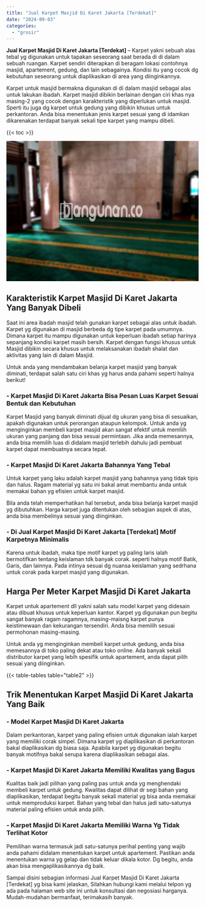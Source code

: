 ```yaml
---
title: "Jual Karpet Masjid Di Karet Jakarta [Terdekat]"
date: "2024-09-03"
categories: 
  - "grosir"
---
```


**Jual Karpet Masjid Di Karet Jakarta \[Terdekat\]** – Karpet yakni sebuah alas tebal yg digunakan untuk tapakan seseorang saat berada di di dalam sebuah ruangan. Karpet sendiri diterapkan di beragam lokasi contohnya masjid, apartement, gedung, dan lain sebagainya. Kondisi itu yang cocok dg kebutuhan seseorang untuk diaplikasikan di area yang diinginkannya.

Karpet untuk masjid bermakna digunakan di di dalam masjid sebagai alas untuk lakukan ibadah. Karpet masjid dibikin berlainan dengan ciri khas nya masing-2 yang cocok dengan karakteristik yang diperlukan untuk masjid. Sperti itu juga dg karpet untuk gedung yang dibikin khusus untuk perkantoran. Anda bisa menentukan jenis karpet sesuai yang di idamkan dikarenakan terdapat banyak sekali tipe karpet yang mampu dibeli.

{{< toc >}}

![Jual Karpet Masjid Di Karet Jakarta [Terdekat]](/images/grosir-karpet-murah-14.png)

## Karakteristik Karpet Masjid Di Karet Jakarta Yang Banyak Dibeli

Saat ini area ibadah masjid telah gunakan karpet sebagai alas untuk ibadah. Karpet yg digunakan di masjid berbeda dg tipe karpet pada umumnya. Dimana karpet itu mampu digunakan untuk keperluan ibadah setiap harinya sepanjang kondisi karpet masih bersih. Karpet dengan fungsi khusus untuk Masjid dibikin secara khusus untuk melaksanakan ibadah shalat dan aktivitas yang lain di dalam Masjid.

Untuk anda yang mendambakan belanja karpet masjid yang banyak diminati, terdapat salah satu ciri khas yg harus anda pahami seperti halnya berikut!

### \- Karpet Masjid Di Karet Jakarta Bisa Pesan Luas Karpet Sesuai Bentuk dan Kebutuhan

Karpet Masjid yang banyak diminati dijual dg ukuran yang bisa di sesuaikan, apakah digunakan untuk perorangan ataupun kelompok. Untuk anda yg menginginkan membeli karpet masjid akan sangat efektif untuk memliih ukuran yang panjang dan bisa sesuai permintaan. Jika anda memesannya, anda bisa memilih luas di didalam masjid terlebih dahulu jadi pembuat karpet dapat membuatnya secara tepat.

### \- Karpet Masjid Di Karet Jakarta Bahannya Yang Tebal

Untuk karpet yang laku adalah karpet masjid yang bahannya yang tidak tipis dan halus. Ragam material yg satu ini bakal amat membantu anda untuk memakai bahan yg efisien untuk karpet masjid.

Bila anda telah memperhatikan hal tersebut, anda bisa belanja karpet masjid yg dibutuhkan. Harga karpet juga ditentukan oleh sebagian aspek di atas, anda bisa membelinya sesuai yang diinginkan.

### \- Di Jual Karpet Masjid Di Karet Jakarta \[Terdekat\] Motif Karpetnya Minimalis

Karena untuk ibadah, maka tipe motif karpet yg paling laris ialah bermotifkan tentang keislaman tdk banyak corak. seperti halnya motif Batik, Garis, dan lainnya. Pada intinya sesuai dg nuansa keislaman yang sedrhana untuk corak pada karpet masjid yang digunakan.

## Harga Per Meter Karpet Masjid Di Karet Jakarta

Karpet untuk apartement dll yakni salah satu model karpet yang didesain atau dibuat khusus untuk keperluan kantor. Karpet yg digunakan pun begitu sangat banyak ragam ragamnya, masing-maisng karpet punya keistimewaan dan kekurangan tersendiri. Anda bisa memilih sesuai permohonan masing-masing.

Untuk anda yg menginginkan membeli karpet untuk gedung, anda bisa memesannya di toko paling dekat atau toko online. Ada banyak sekali distributor karpet yang lebih spesifik untuk apartement, anda dapat pilih sesuai yang diinginkan.

{{< table-tables table="table2" >}}

## Trik Menentukan Karpet Masjid Di Karet Jakarta Yang Baik

### \- Model Karpet Masjid Di Karet Jakarta

Dalam perkantoran, karpet yang paling efisien untuk digunakan ialah karpet yang memiliki corak simpel. Dimana karpet yg diaplikasikan di perkantoran bakal diaplikasikan dg biasa saja. Apabila karpet yg digunakan begitu banyak motifnya bakal serupa karena diaplikasikan sebagai alas.

### \- Karpet Masjid Di Karet Jakarta Memiliki Kwalitas yang Bagus

Kualitas baik jadi pilihan yang paling pas untuk anda yg menghendaki membeli karpet untuk gedung. Kwalitas dapat dilihat dr segi bahan yang diaplikasikan, terdapat begitu banyak sekali material yg bisa anda memakai untuk memproduksi karpet. Bahan yang tebal dan halus jadi satu-satunya material paling efisien untuk anda pilih.

### \- Karpet Masjid Di Karet Jakarta Memiliki Warna Yg Tidak Terlihat Kotor

Pemilihan warna termasuk jadi satu-satunya perihal penting yang wajib anda pahami didalam menentukan karpet untuk apartement. Pastikan anda menentukan warna yg gelap dan tidak keluar dikala kotor. Dg begitu, anda akan bisa mengaplikasikannya dg baik.

Sampai disini sebagian informasi Jual Karpet Masjid Di Karet Jakarta \[Terdekat\] yg bisa kami jelaskan, Silahkan hubungi kami melalui telpon yg ada pada halaman web site ini untuk konsultasi dan negosiasi harganya. Mudah-mudahan bermanfaat, terimakasih banyak.
